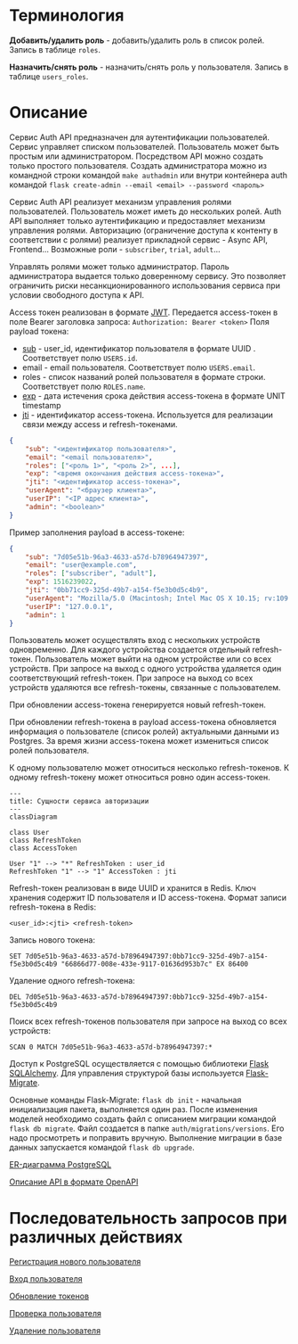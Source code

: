 # Терминология
**Добавить/удалить роль** - добавить/удалить роль в список ролей. Запись в таблице `roles`.

**Назначить/снять роль** - назначить/снять роль у пользователя. Запись в таблице `users_roles`.

# Описание
Сервис Auth API предназначен для аутентификации пользователей. Сервис управляет списком пользователей. Пользователь может быть простым или администратором. Посредством API можно создать только простого пользователя. Создать администратора можно из командной строки командой
`make authadmin` или внутри контейнера auth командой
`flask create-admin --email <email> --password <пароль>`

Сервис Auth API реализует механизм управления ролями пользователей. Пользователь может иметь до нескольких ролей. Auth API выполняет только аутентификацию и предоставляет механизм управления ролями. Авторизацию (ограничение доступа к контенту в соответствии с ролями) реализует прикладной сервис - Async API, Frontend... Возможные роли - `subscriber`, `trial`, `adult`…

Управлять ролями может только администратор. Пароль администратора выдается только доверенному сервису. Это позволяет ограничить риски несанкционированного использования сервиса при условии свободного доступа к API.

Access токен реализован в формате [JWT](https://datatracker.ietf.org/doc/html/rfc7519).
Передается access-токен в поле Bearer заголовка запроса:
```Authorization: Bearer <token>```
Поля payload токена:
- [sub](https://datatracker.ietf.org/doc/html/rfc7519#section-4.1.2) - user_id, идентификатор пользователя в формате UUID . Соответствует полю `USERS.id`.
- email - email пользователя. Соответствует полю `USERS.email`.
- roles - список названий ролей пользователя в формате строки. Соответствует полю `ROLES.name`.
- [exp](https://datatracker.ietf.org/doc/html/rfc7519#section-4.1.4) - дата истечения срока действия access-токена в формате UNIT timestamp
- [jti](https://datatracker.ietf.org/doc/html/rfc7519#section-4.1.7) - идентификатор access-токена. Используется для реализации связи между access и refresh-токенами.
```json
{
    "sub": "<идентификатор пользователя>",
    "email": "<email пользователя>",
    "roles": ["<роль 1>", "<роль 2>", ...],
    "exp": "<время окончания действия access-токена>",
    "jti": "<идентификатор access-токена>",
    "userAgent": "<браузер клиента>",
    "userIP": "<IP адрес клиента>",
    "admin": "<boolean>"
}
```

Пример заполнения payload в access-токене:
```json
{
    "sub": "7d05e51b-96a3-4633-a57d-b78964947397",
    "email": "user@example.com",
    "roles": ["subscriber", "adult"],
    "exp": 1516239022,
    "jti": "0bb71cc9-325d-49b7-a154-f5e3b0d5c4b9",
    "userAgent": "Mozilla/5.0 (Macintosh; Intel Mac OS X 10.15; rv:109.0) Gecko/20100101 Firefox/111.0",
    "userIP": "127.0.0.1",
    "admin": 1
}
```

Пользователь может осуществлять вход с нескольких устройств одновременно. Для каждого устройства
создается отдельный refresh-токен. Пользователь может выйти на одном устройстве или со всех устройств. При запросе на выход с одного устройства удаляется один соответствующий refresh-токен. При запросе на выход со всех устройств удаляются все refresh-токены, связанные с пользователем.

При обновлении access-токена генерируется новый refresh-токен.

При обновлении refresh-токена в payload access-токена обновляется информация о пользователе (список ролей) актуальными данными из Postgres. За время жизни access-токена может измениться список ролей пользователя.

К одному пользователю может относиться несколько refresh-токенов. К одному refresh-токену может относиться ровно один access-токен.
```mermaid
---
title: Сущности сервиса авторизации
---
classDiagram

class User
class RefreshToken
class AccessToken

User "1" --> "*" RefreshToken : user_id
RefreshToken "1" --> "1" AccessToken : jti
```

Refresh-токен реализован в виде UUID и хранится в Redis. Ключ хранения содержит ID пользователя и ID access-токена. Формат записи refresh-токена в Redis:
```
<user_id>:<jti> <refresh-token>
```

Запись нового токена:
```
SET 7d05e51b-96a3-4633-a57d-b78964947397:0bb71cc9-325d-49b7-a154-f5e3b0d5c4b9 "66866d77-008e-433e-9117-01636d953b7c" EX 86400
```

Удаление одного refresh-токена:
```
DEL 7d05e51b-96a3-4633-a57d-b78964947397:0bb71cc9-325d-49b7-a154-f5e3b0d5c4b9
```

Поиск всех refresh-токенов пользователя при запросе на выход со всех устройств:
```
SCAN 0 MATCH 7d05e51b-96a3-4633-a57d-b78964947397:*
```

Доступ к PostgreSQL осуществляется с помощью библиотеки [Flask SQLAlchemy](https://flask-sqlalchemy.palletsprojects.com/en/3.0.x/). Для управления структурой базы используется [Flask-Migrate](https://flask-migrate.readthedocs.io/en/latest/).

Основные команды Flask-Migrate:
`flask db init` - начальная инициализация пакета, выполняется один раз.
После изменения моделей необходимо создать файл с описанием миграции командой `flask db migrate`.
Файл создается в папке `auth/migrations/versions`. Его надо просмотреть и поправить вручную. Выполнение миграции в базе данных запускается командой `flask db upgrade`.

[ER-диаграмма PostgreSQL](auth-er-diagram.md)

[Описание API в формате OpenAPI](auth-openapi.yaml)

# Последовательность запросов при различных действиях

[Регистрация нового пользователя](sd-signup.md)

[Вход пользователя](sd-login.md)

[Обновление токенов](sd-refresh.md)

[Проверка пользователя](sd-check.md)

[Удаление пользователя](sd-delete.md)
